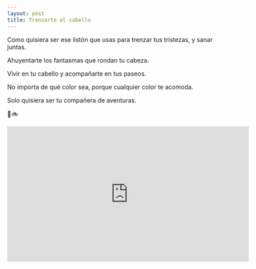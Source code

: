 ```yaml
---
layout: post
title: Trenzarte el cabello
---
```


<p></p>

<p style='text-align: justify;'> 
  
<p> Como quisiera ser ese listón que usas para trenzar tus tristezas, y sanar juntas. </p>
<p> Ahuyentarte los fantasmas que rondan tu cabeza. </p>
<p> Vivir en tu cabello y acompañarte en tus paseos. </p>
<p> No importa de qué color sea, porque cualquier color te acomoda. </p>
<p> Solo quisiera ser tu compañera de aventuras. </p>

</p>
🌼🚲

<p></p>
  
<iframe width="560" height="315" src="https://www.youtube.com/embed/uYuhvaZY4RU" frameborder="0" allow="accelerometer; autoplay; encrypted-media; gyroscope; picture-in-picture" allowfullscreen></iframe>
